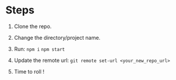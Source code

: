 # Steps
1. Clone the repo.
2. Change the directory/project name.
3. Run: 
  ``` npm i ```
  ``` npm start ```
 
4. Update the remote url:
  ``` git remote set-url <your_new_repo_url> ```
5. Time to roll ! 
